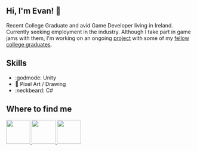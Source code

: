 ## Hi, I'm Evan! 👋

Recent College Graduate and avid Game Developer living in Ireland. Currently seeking employment in the industry. Although I take part in game jams with them, I'm working on an ongoing [project](https://github.com/Entertainment-Systems/Employee-of-the-Month) with some of my [fellow college graduates](https://github.com/Entertainment-Systems).

## Skills

- :godmode: Unity
- 🎨 Pixel Art / Drawing
- :neckbeard: C#

## Where to find me
<p>
  <a href="https://www.instagram.com/username_textfield">
    <img width="64" src="https://upload.wikimedia.org/wikipedia/commons/thumb/e/e7/Instagram_logo_2016.svg/768px-Instagram_logo_2016.svg.png" />
  </a>
  <a href="https://www.linkedin.com/in/evan-mcconnell-082231185/">
    <img width="64" src="https://www.smartmedia.ie/wp-content/uploads/2020/08/LinkedIn-Logo.png" />
  </a>  
  <a href="https://evanmcconnell.itch.io/">
    <img width="64" src="https://static.itch.io/images/itchio-textless-white.svg" />
  </a>
</p>
<!--
**EvanMcConnell/evanmcconnell** is a ✨ _special_ ✨ repository because its `README.md` (this file) appears on your GitHub profile.

Here are some ideas to get you started:

- 🔭 I’m currently working on ...
- 🌱 I’m currently learning ...
- 👯 I’m looking to collaborate on ...
- 🤔 I’m looking for help with ...
- 💬 Ask me about ...
- 📫 How to reach me: ...
- 😄 Pronouns: ...
- ⚡ Fun fact: ...
-->
